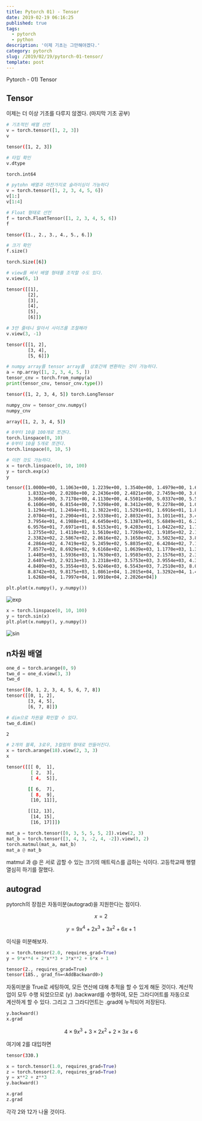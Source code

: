 ```yaml
---
title: Pytorch 01) - Tensor
date: 2019-02-19 06:16:25
published: true
tags:
  - pytorch
  - python
description: '이제 기초는 그만해야겠다.'
category: pytorch
slug: /2019/02/19/pytorch-01-tensor/
template: post
---
```


Pytorch - 01) Tensor

## Tensor

이제는 더 이상 기초를 다루지 않겠다. (마지막 기초 공부)

```python
# 기초적인 배열 선언
v = torch.tensor([1, 2, 3])
v
```

```bash
tensor([1, 2, 3])
```

```python
# 타입 확인
v.dtype
```

```bash
torch.int64
```

```python
# pytohn 배열과 마찬가지로 슬라이싱이 가능하다
v = torch.tensor([1, 2, 3, 4, 5, 6])
v[1:]
v[1:4]
```

```python
# Float 형태로 선언
f = torch.FloatTensor([1, 2, 3, 4, 5, 6])
f
```

```bash
tensor([1., 2., 3., 4., 5., 6.])
```

```python
# 크기 확인
f.size()
```

```bash
torch.Size([6])
```

```python
# view를 써서 배열 형태를 조작할 수도 있다.
v.view(6, 1)
```

```bash
tensor([[1],
        [2],
        [3],
        [4],
        [5],
        [6]])
```

```python
# 3만 줄테니 알아서 사이즈를 조절해라
v.view(3, -1)
```

```bash
tensor([[1, 2],
        [3, 4],
        [5, 6]])
```

```python
# numpy array를 tensor array를  상호간에 변환하는 것이 가능하다.
a = np.array([1, 2, 3, 4, 5, ])
tensor_cnv = torch.from_numpy(a)
print(tensor_cnv, tensor_cnv.type())
```

```bash
tensor([1, 2, 3, 4, 5]) torch.LongTensor
```

```python
numpy_cnv = tensor_cnv.numpy()
numpy_cnv
```

```bash
array([1, 2, 3, 4, 5])
```

```python
# 0부터 10을 100개로 쪼갠다.
torch.linspace(0, 10)
# 0부터 10을 5개로 쪼갠다.
torch.linspace(0, 10, 5)
```

```python
# 이런 것도 가능하다.
x = torch.linspace(0, 10, 100)
y = torch.exp(x)
y
```

```bash
tensor([1.0000e+00, 1.1063e+00, 1.2239e+00, 1.3540e+00, 1.4979e+00, 1.6571e+00,
        1.8332e+00, 2.0280e+00, 2.2436e+00, 2.4821e+00, 2.7459e+00, 3.0377e+00,
        3.3606e+00, 3.7178e+00, 4.1130e+00, 4.5501e+00, 5.0337e+00, 5.5688e+00,
        6.1606e+00, 6.8154e+00, 7.5398e+00, 8.3412e+00, 9.2278e+00, 1.0209e+01,
        1.1294e+01, 1.2494e+01, 1.3822e+01, 1.5291e+01, 1.6916e+01, 1.8714e+01,
        2.0704e+01, 2.2904e+01, 2.5338e+01, 2.8032e+01, 3.1011e+01, 3.4307e+01,
        3.7954e+01, 4.1988e+01, 4.6450e+01, 5.1387e+01, 5.6849e+01, 6.2892e+01,
        6.9576e+01, 7.6971e+01, 8.5153e+01, 9.4203e+01, 1.0422e+02, 1.1529e+02,
        1.2755e+02, 1.4110e+02, 1.5610e+02, 1.7269e+02, 1.9105e+02, 2.1135e+02,
        2.3382e+02, 2.5867e+02, 2.8616e+02, 3.1658e+02, 3.5023e+02, 3.8745e+02,
        4.2864e+02, 4.7419e+02, 5.2459e+02, 5.8035e+02, 6.4204e+02, 7.1028e+02,
        7.8577e+02, 8.6929e+02, 9.6168e+02, 1.0639e+03, 1.1770e+03, 1.3021e+03,
        1.4405e+03, 1.5936e+03, 1.7630e+03, 1.9503e+03, 2.1576e+03, 2.3870e+03,
        2.6407e+03, 2.9213e+03, 3.2318e+03, 3.5753e+03, 3.9554e+03, 4.3758e+03,
        4.8409e+03, 5.3554e+03, 5.9246e+03, 6.5543e+03, 7.2510e+03, 8.0216e+03,
        8.8742e+03, 9.8175e+03, 1.0861e+04, 1.2015e+04, 1.3292e+04, 1.4705e+04,
        1.6268e+04, 1.7997e+04, 1.9910e+04, 2.2026e+04])
```

```python
plt.plot(x.numpy(), y.numpy())
```

![exp](../images/tensor1.png)

```python
x = torch.linspace(0, 10, 100)
y = torch.sin(x)
plt.plot(x.numpy(), y.numpy())
```

![sin](../images/tensor2.png)

## n차원 배열

```python
one_d = torch.arange(0, 9)
two_d = one_d.view(3, 3)
two_d
```

```bash
tensor([0, 1, 2, 3, 4, 5, 6, 7, 8])
tensor([[0, 1, 2],
        [3, 4, 5],
        [6, 7, 8]])
```

```python
# dim으로 차원을 확인할 수 있다.
two_d.dim()
```

```bash
2
```

```python
# 2개의 블록, 3로우, 3컬럼의 형태로 만들어진다.
x = torch.arange(18).view(2, 3, 3)
x
```

```bash
tensor([[[ 0,  1],
         [ 2,  3],
         [ 4,  5]],

        [[ 6,  7],
         [ 8,  9],
         [10, 11]],

        [[12, 13],
         [14, 15],
         [16, 17]]])
```

```python
mat_a = torch.tensor([0, 3, 5, 5, 5, 2]).view(2, 3)
mat_b = torch.tensor([3, 4, 3, -2, 4, -2]).view(3, 2)
torch.matmul(mat_a, mat_b)
mat_a @ mat_b
```

matmul 과 @ 은 서로 곱할 수 있는 크기의 매트릭스를 곱하는 식이다. 고등학교때 행렬 열심히 하기를 잘했다.

## autograd

pytorch의 장점은 자동미분(autograd)을 지원한다는 점이다.

$$x=2$$

$$y = 9x^4 + 2x^3 + 3x^2 + 6x+1$$

이식을 미분해보자.

```python
x = torch.tensor(2.0, requires_grad=True)
y = 9*x**4 + 2*x**3 + 3*x**2 + 6*x + 1
```

```bash
tensor(2., requires_grad=True)
tensor(185., grad_fn=<AddBackward0>)
```

자동미분을 True로 세팅하여, 모든 연산에 대해 추적을 할 수 있게 해둔 것이다. 계산작업이 모두 수행 되었으므로 (y) .backward를 수행하여, 모든 그라디어트를 자동으로 계산하게 할 수 있다. 그리고 그 그라디언트는 .grad에 누적되어 저장된다.

```python
y.backward()
x.grad
```

$$ 4 \times 9x^3 + 3 \times 2x^2 + 2 \times 3 x + 6$$

여기에 2를 대입하면

```bash
tensor(330.)
```

```python
x = torch.tensor(1.0, requires_grad=True)
z = torch.tensor(2.0, requires_grad=True)
y = x**2 + z**3
y.backward()
```

```python
x.grad
z.grad
```

각각 2와 12가 나올 것이다.
